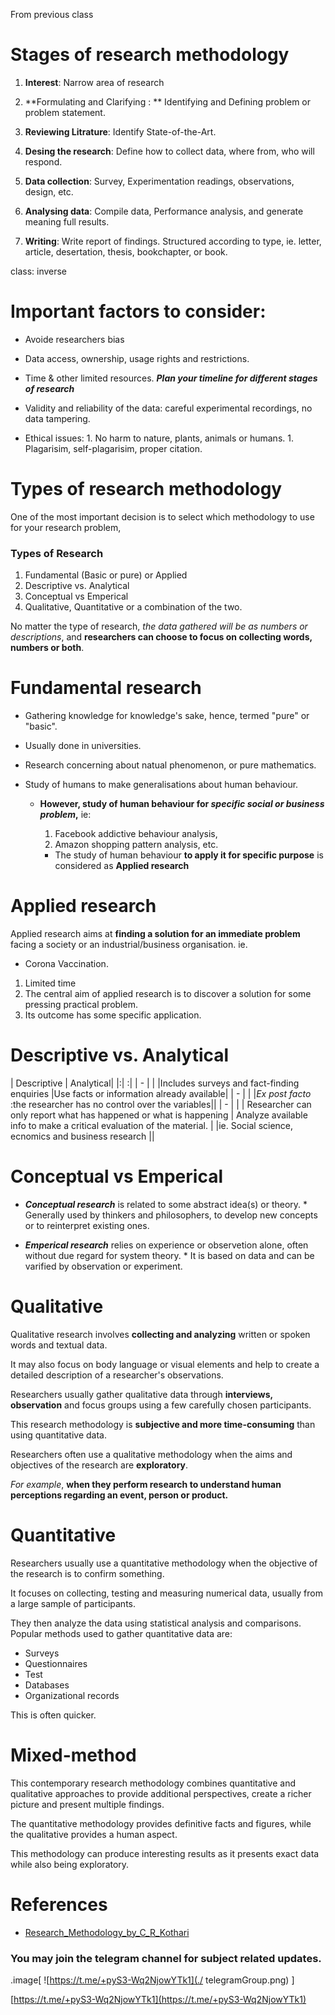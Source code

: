 


From previous class
# Stages of research methodology

1. **Interest**:  Narrow area of research 

1. **Formulating and Clarifying : ** Identifying and Defining problem or problem statement.

1. **Reviewing Litrature**: Identify State-of-the-Art.

1. **Desing the research**: Define how to collect data, where from, who will respond.

1. **Data collection**: Survey, Experimentation readings, observations, design, etc.

1. **Analysing data**: Compile data, Performance analysis, and generate meaning full results.

1. **Writing**: Write report of findings. Structured according to type, ie. letter, article, desertation, thesis, bookchapter, or book.




class: inverse

# Important factors to consider:
* Avoide researchers bias

* Data access, ownership, usage rights and restrictions. 

* Time & other limited resources. ***Plan your timeline for different stages of research***

* Validity and reliability of the data: careful experimental recordings, no data tampering.

* Ethical issues:
      1. No harm to nature, plants, animals or humans.
      1. Plagarisim, self-plagarisim, proper citation.





# Types of research methodology

One of the most important decision is to select which methodology to use for your research problem, 
### Types of Research  

1. Fundamental (Basic or pure) or Applied
1. Descriptive vs. Analytical
1. Conceptual vs Emperical
2. Qualitative, Quantitative or a combination of the two. 

No matter the type of research, *the data gathered will be as numbers or descriptions*, and **researchers can choose to focus on collecting words, numbers or both**.






# Fundamental research

* Gathering knowledge for knowledge's sake, hence, termed "pure" or "basic".

* Usually done in universities.

* Research concerning about natual phenomenon, or pure mathematics.

* Study of humans to make generalisations about human behaviour.

  * **However, study of human behaviour for *specific social or business problem*,** 
  ie:   
      1. Facebook addictive behaviour analysis, 
      1. Amazon shopping pattern analysis, etc.
    
    * The study of human behaviour **to apply it for specific purpose** is considered as **Applied research**





# Applied research

Applied research aims at **finding a solution for an immediate problem** facing a society or an industrial/business organisation. ie.
  * Corona Vaccination.

1. Limited time
1. The central aim of applied research is to discover a solution for some pressing practical problem.
1. Its outcome has some specific application.




#   Descriptive vs. Analytical
| Descriptive |  Analytical|
|:| :|
| -  | |
|Includes surveys and fact-finding enquiries |Use facts or information already available|
| -  | |
|*Ex post facto* :the researcher has no control over the variables||
| -  | |
| Researcher can only report what has happened or what is happening | Analyze available info to make a critical evaluation of the material. | 
|ie. Social science, ecnomics and business research ||



# Conceptual vs Emperical

* ***Conceptual research*** is related to some abstract idea(s) or theory.
      * Generally used by thinkers and philosophers, to develop new concepts or to reinterpret existing ones.

* ***Emperical research*** relies on experience or observetion alone, often without due regard for system theory.
      * It is based on data and can be varified by observation or experiment.






# Qualitative

 Qualitative research involves **collecting and analyzing** written or spoken words and textual data. 

 It may also focus on body language or visual elements and help to create a detailed description of a researcher's observations. 

  Researchers usually gather qualitative data through **interviews, observation** and focus groups using a few carefully chosen participants.

   This research methodology is **subjective and more time-consuming** than using quantitative data. 

 Researchers often use a qualitative methodology when the aims and objectives of the research are **exploratory**. 
 
 *For example*, **when they perform research to understand human perceptions regarding an event, person or product.**







# Quantitative

Researchers usually use a quantitative methodology when the objective of the research is to confirm something. 

It focuses on collecting, testing and measuring numerical data, usually from a large sample of participants. 

They then analyze the data using statistical analysis and comparisons. Popular methods used to gather quantitative data are:

*   Surveys
*   Questionnaires
*   Test
*   Databases
*   Organizational records
  
This is often quicker. 





#  Mixed-method

This contemporary research methodology combines quantitative and qualitative approaches to provide additional perspectives, create a richer picture and present multiple findings. 

The quantitative methodology provides definitive facts and figures, while the qualitative provides a human aspect. 

This methodology can produce interesting results as it presents exact data while also being exploratory.








# References

* [Research_Methodology_by_C_R_Kothari](https://www.academia.edu/43821533/Research_Methodology_by_C_R_Kothari)




### You may join the telegram channel for subject related updates.
.image[
![https://t.me/+pyS3-Wq2NjowYTk1](./
telegramGroup.png)
]

[https://t.me/+pyS3-Wq2NjowYTk1](https://t.me/+pyS3-Wq2NjowYTk1)



